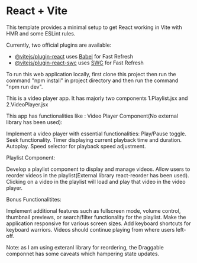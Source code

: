 # React + Vite

This template provides a minimal setup to get React working in Vite with HMR and some ESLint rules.

Currently, two official plugins are available:

- [@vitejs/plugin-react](https://github.com/vitejs/vite-plugin-react/blob/main/packages/plugin-react/README.md) uses [Babel](https://babeljs.io/) for Fast Refresh
- [@vitejs/plugin-react-swc](https://github.com/vitejs/vite-plugin-react-swc) uses [SWC](https://swc.rs/) for Fast Refresh


To run this web application locally, first clone this project then run the command "npm install" in project directory and then run the command "npm run dev".

This is a video player app. It has majorly two components 1.Playlist.jsx and 2.VideoPlayer.jsx 

This app has functionalities like :
Video Player Component(No external library has been used):

Implement a video player with essential functionalities:
Play/Pause toggle.
Seek functionality.
Timer displaying current playback time and duration.
Autoplay.
Speed selector for playback speed adjustment.


Playlist Component:

Develop a playlist component to display and manage videos.
Allow users to reorder videos in the playlist(External library react-reorder has been used).
Clicking on a video in the playlist will load and play that video in the video player.


Bonus Functionalitites:

Implement additional features such as fullscreen mode, volume control, thumbnail previews, or search/filter functionality for the playlist.
Make the application responsive for various screen sizes.
Add keyboard shortcuts for keyboard warriors.
Videos should continue playing from where users left-off.

Note: as I am using exteranl library for reordering, the Draggable componnet has some caveats which hampering state updates.